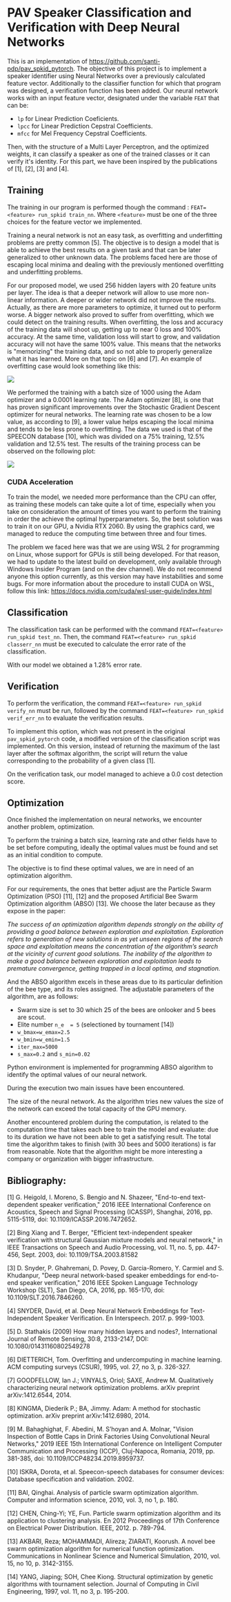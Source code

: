 # PAV Speaker Classification and Verification with Deep Neural Networks

This is an implementation of https://github.com/santi-pdp/pav_spkid_pytorch. The objective of this project is to implement a speaker identifier using Neural Networks over a previously calculated feature vector. Additionally to the classifier function for which that program was designed, a verification function has been added. Our neural network works with an input feature vector, designated under the variable `FEAT` that can be: 

  - `lp` for Linear Prediction Coeficients.
  - `lpcc` for Linear Prediction Cepstral Coefficients.
  - `mfcc` for Mel Frequency Cepstral Coefficients.
  
Then, with the structure of a Multi Layer Perceptron, and the optimized weights, it can classify a speaker as one of the trained classes or it can verify it's identity. For this part, we have been inspired by the publications of [1], [2], [3] and [4].
  
## Training
The training in our program is performed though the command : `FEAT=<feature> run_spkid train_nn`. Where `<feature>` must be one of the three choices for the feature vector we implemented.

Training a neural network is not an easy task, as overfitting and underfitting problems are pretty common [5]. The objective is to design a model that is able to achieve the best results on a given task and that can be later generalized to other unknown data. The problems faced here are those of escaping local minima and dealing with the previously mentioned overfitting and underfitting problems.

For our proposed model, we used 256 hidden layers with 20 feature units per layer. The idea is that a deeper network will allow to use more non-linear information. A deeper or wider network did not improve the results. Actually, as there are more parameters to optimize, it turned out to perform worse. A bigger network also proved to suffer from overfitting, which we could detect on the training results. When overfitting, the loss and accuracy of the training data will shoot up, getting up to near 0 loss and 100% accuracy. At the same time, validation loss will start to grow, and validation accuracy will not have the same 100% value. This means that the networks is "memorizing" the training data, and so not able to properly generalize what it has learned. More on that topic on [6] and [7]. An example of overfitting case would look something like this:

<img src="log_plot_overfitting.png" align="center">

We performed the training with a batch size of 1000 using the Adam optimizer and a 0.0001 learning rate. The Adam optimizer [8], is one that has proven significant improvements over the Stochastic Gradient Descent optimizer for neural networks. The learning rate was chosen to be a low value, as according to [9], a lower value helps escaping the local minima and tends to be less prone to overfitting. The data we used is that of the SPEECON database [10], which was divided on a 75% training, 12.5% validation and 12.5% test. The results of the training process can be observed on the following plot:

<img src="log_plots.png" align="center">
  
### CUDA Acceleration
To train the model, we needed more performance than the CPU can offer, as training these models can take quite a lot of time, especially when you take on consideration the amount of times you want to perform the training in order the achieve the optimal hyperparameters. So, the best solution was to train it on our GPU, a Nvidia RTX 2060. By using the graphics card, we managed to reduce the computing time between three and four times.

The problem we faced here was that we are using WSL 2 for programming on Linux, whose support for GPUs is still being developed. For that reason, we had to update to the latest build on development, only available through Windows Insider Program (and on the dev channel). We do not recommend anyone this option currently, as this version may have instabilities and some bugs. For more information about the procedure to install CUDA on WSL, follow this link: https://docs.nvidia.com/cuda/wsl-user-guide/index.html

## Classification
The classification task can be performed with the command `FEAT=<feature> run_spkid test_nn`. Then, the command `FEAT=<feature> run_spkid classerr_nn` must be executed to calculate the error rate of the classification.

With our model we obtained a 1.28% error rate.

## Verification
To perform the verification, the command `FEAT=<feature> run_spkid verify_nn` must be run, followed by the command `FEAT=<feature> run_spkid verif_err_nn` to evaluate the verification results.

To implement this option, which was not present in the original `pav_spkid_pytorch` code, a modified version of the classification script was implemented. On this version, instead of returning the maximum of the last layer after the softmax algorithm, the script will return the value corresponding to the probability of a given class [1].

On the verification task, our model managed to achieve a 0.0 cost detection score.


## Optimization
Once finished the implementation on neural networks, we encounter another problem, optimization.

To perform the training a batch size, learning rate and other fields have to be set before computing, ideally the optimal values must be found and set as an initial condition to compute.

The objective is to find these optimal values, we are in need of an optimization algorithm.

For our requirements, the ones that better adjust are the Particle Swarm Optimization (PSO) [11], [12] and the proposed Artificial Bee Swarm Optimization algorithm (ABSO) [13]. We choose the later because as they expose in the paper:

*The success of an optimization algorithm depends strongly on the ability of providing a good balance between exploration and exploitation. Exploration refers to generation of new solutions in as yet unseen regions of the search space and exploitation means the concentration of the algorithm’s search at the vicinity of current good solutions. The inability of the algorithm to make a good balance between exploration and exploitation leads to premature convergence, getting trapped in a local optima, and stagnation.*

And the ABSO algorithm excels in these areas due to its particular definition of the bee type, and its roles assigned.
The adjustable parameters of the algorithm, are as follows:

- Swarm size is set to 30 which 25 of the bees are onlooker and 5 bees are scout.
- Elite number `n_e  = 5` (selectioned by tournament [14])
- `w_bmax=w_emax=2.5`
- `w_bmin=w_emin=1.5`
- `iter_max=5000`
- `s_max=0.2` and `s_min=0.02`

Python environment is implemented for programming ABSO algorithm to identify the optimal values of our neural network.

During the execution two main issues have been encountered.

The size of the neural network. As the algorithm tries new values the size of the network can exceed the total capacity of the GPU memory.

Another encountered problem during the computation, is related to the computation time that takes each bee to train the model and evaluate: due to its duration we have not been able to get a satisfying result. The total time the algorithm takes to finish (with 30 bees and 5000 iterations) is far from reasonable.
Note that the algorithm might be more interesting a company or organization with bigger infrastructure.

## Bibliography:

[1] G. Heigold, I. Moreno, S. Bengio and N. Shazeer, "End-to-end text-dependent speaker verification," 2016 IEEE International Conference on Acoustics, Speech and Signal Processing (ICASSP), Shanghai, 2016, pp. 5115-5119, doi: 10.1109/ICASSP.2016.7472652.

[2] Bing Xiang and T. Berger, "Efficient text-independent speaker verification with structural Gaussian mixture models and neural network," in IEEE Transactions on Speech and Audio Processing, vol. 11, no. 5, pp. 447-456, Sept. 2003, doi: 10.1109/TSA.2003.81582

[3] D. Snyder, P. Ghahremani, D. Povey, D. Garcia-Romero, Y. Carmiel and S. Khudanpur, "Deep neural network-based speaker embeddings for end-to-end speaker verification," 2016 IEEE Spoken Language Technology Workshop (SLT), San Diego, CA, 2016, pp. 165-170, doi: 10.1109/SLT.2016.7846260.

[4] SNYDER, David, et al. Deep Neural Network Embeddings for Text-Independent Speaker Verification. En Interspeech. 2017. p. 999-1003.

[5] D. Stathakis (2009) How many hidden layers and nodes?, International Journal of Remote Sensing, 30:8, 2133-2147, DOI: 10.1080/01431160802549278

[6] DIETTERICH, Tom. Overfitting and undercomputing in machine learning. ACM computing surveys (CSUR), 1995, vol. 27, no 3, p. 326-327.

[7] GOODFELLOW, Ian J.; VINYALS, Oriol; SAXE, Andrew M. Qualitatively characterizing neural network optimization problems. arXiv preprint arXiv:1412.6544, 2014.

[8] KINGMA, Diederik P.; BA, Jimmy. Adam: A method for stochastic optimization. arXiv preprint arXiv:1412.6980, 2014.

[9] M. Bahaghighat, F. Abedini, M. S’hoyan and A. Molnar, "Vision Inspection of Bottle Caps in Drink Factories Using Convolutional Neural Networks," 2019 IEEE 15th International Conference on Intelligent Computer Communication and Processing (ICCP), Cluj-Napoca, Romania, 2019, pp. 381-385, doi: 10.1109/ICCP48234.2019.8959737.

[10] ISKRA, Dorota, et al. Speecon-speech databases for consumer devices: Database specification and validation. 2002.

[11] BAI, Qinghai. Analysis of particle swarm optimization algorithm. Computer and information science, 2010, vol. 3, no 1, p. 180.

[12] CHEN, Ching-Yi; YE, Fun. Particle swarm optimization algorithm and its application to clustering analysis. En 2012 Proceedings of 17th Conference on Electrical Power Distribution. IEEE, 2012. p. 789-794.

[13] AKBARI, Reza; MOHAMMADI, Alireza; ZIARATI, Koorush. A novel bee swarm optimization algorithm for numerical function optimization. Communications in Nonlinear Science and Numerical Simulation, 2010, vol. 15, no 10, p. 3142-3155.

[14] YANG, Jiaping; SOH, Chee Kiong. Structural optimization by genetic algorithms with tournament selection. Journal of Computing in Civil Engineering, 1997, vol. 11, no 3, p. 195-200.
